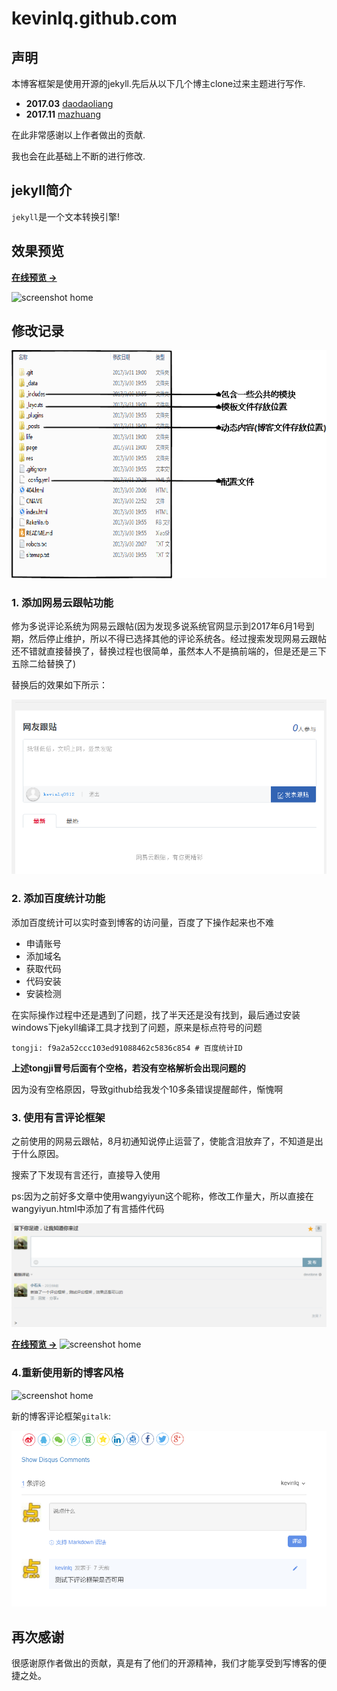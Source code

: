 # kevinlq.github.com

## 声明

本博客框架是使用开源的jekyll.先后从以下几个博主clone过来主题进行写作.

- **2017.03** [daodaoliang](http://daodaoliang.com/)
- **2017.11** [mazhuang](http://mazhuang.org/)

在此非常感谢以上作者做出的贡献.

我也会在此基础上不断的进行修改.

## jekyll简介

`jekyll`是一个文本转换引擎!

## 效果预览

**[在线预览 &rarr;](http://kevinlq.com/)**

![screenshot home](http://kevinlq.com/assets/images/screenshots/home2.png)

## 修改记录


![工程项目](/doc/project.png)

### 1. 添加网易云跟帖功能

修为多说评论系统为网易云跟帖(因为发现多说系统官网显示到2017年6月1号到期，然后停止维护，所以不得已选择其他的评论系统各。经过搜索发现网易云跟帖还不错就直接替换了，替换过程也很简单，虽然本人不是搞前端的，但是还是三下五除二给替换了)

替换后的效果如下所示：

![评论系统](/res/img/blog/project.png)


### 2. 添加百度统计功能
添加百度统计可以实时查到博客的访问量，百度了下操作起来也不难

* 申请账号
* 添加域名
* 获取代码
* 代码安装
* 安装检测

在实际操作过程中还是遇到了问题，找了半天还是没有找到，最后通过安装windows下jekyll编译工具才找到了问题，原来是标点符号的问题

```
tongji: f9a2a52ccc103ed91088462c5836c854 # 百度统计ID
```

**上述tongji冒号后面有个空格，若没有空格解析会出现问题的**

因为没有空格原因，导致github给我发个10多条错误提醒邮件，惭愧啊

### 3. 使用有言评论框架

之前使用的网易云跟帖，8月初通知说停止运营了，使能含泪放弃了，不知道是出于什么原因。

搜索了下发现有言还行，直接导入使用

ps:因为之前好多文章中使用wangyiyun这个昵称，修改工作量大，所以直接在wangyiyun.html中添加了有言插件代码

![评论系统](/res/img/youyan.png)

**[在线预览 &rarr;](http://kevinlq.com/)**
![screenshot home](http://kevinlq.com/assets/images/screenshots/home1.png)

### 4.重新使用新的博客风格

![screenshot home](http://kevinlq.com/assets/images/screenshots/home2.png)

新的博客评论框架`gitalk`:

![gitalk评论系统](/res/img/gitalk.png)

## 再次感谢

很感谢原作者做出的贡献，真是有了他们的开源精神，我们才能享受到写博客的便捷之处。